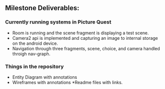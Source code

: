 ## Milestone Deliverables:

### Currently running systems in Picture Quest 
* Room is running and the scene fragment is displaying a test scene. 
* Camera2 api is implemented and capturing an image to internal storage on the android device. 
* Navigation through three fragments, scene, choice, and camera handled throigh nav-graph. 

### Things in the repository
* Entity Diagram with annotations
* Wireframes with annotations
*Readme files with links. 
